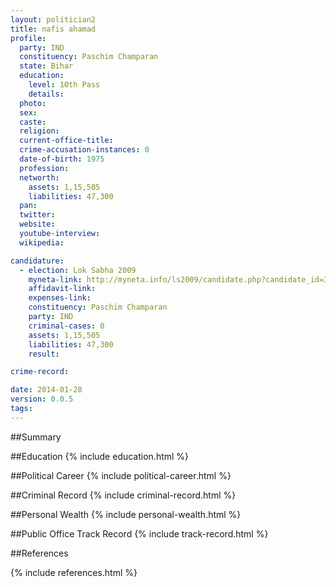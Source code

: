 ```yaml
---
layout: politician2
title: nafis ahamad
profile: 
  party: IND
  constituency: Paschim Champaran
  state: Bihar
  education: 
    level: 10th Pass
    details: 
  photo: 
  sex: 
  caste: 
  religion: 
  current-office-title: 
  crime-accusation-instances: 0
  date-of-birth: 1975
  profession: 
  networth: 
    assets: 1,15,505
    liabilities: 47,300
  pan: 
  twitter: 
  website: 
  youtube-interview: 
  wikipedia: 

candidature: 
  - election: Lok Sabha 2009
    myneta-link: http://myneta.info/ls2009/candidate.php?candidate_id=3039
    affidavit-link: 
    expenses-link: 
    constituency: Paschim Champaran 
    party: IND
    criminal-cases: 0
    assets: 1,15,505
    liabilities: 47,300
    result:  

crime-record: 

date: 2014-01-28
version: 0.0.5
tags: 
---
```

##Summary


##Education
{% include education.html %}


##Political Career
{% include political-career.html %}


##Criminal Record
{% include criminal-record.html %}


##Personal Wealth
{% include personal-wealth.html %}


##Public Office Track Record
{% include track-record.html %}


##References


{% include references.html %}